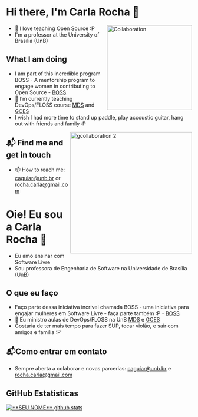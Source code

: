 # Hi there, I'm Carla Rocha 👋

<img align='right' alt="Collaboration" src="https://media.giphy.com/media/3ov9k5wE5YQjFPDfhe/giphy.gif" width="230"/>


- 👯 I love teaching Open Source  :P
- I'm a professor at the University of Brasília (UnB) 


##  What I am doing

- I am part of this incredible program BOSS - A mentorship program to engage women in contributing to Open Source -  [BOSS](https://github.com/BOSS-BigOpenSourceSibling)
- 🌱 I’m currently teaching DevOps/FLOSS course [MDS](https://github.com/fga-eps-mds) and [GCES](https://github.com/FGA-GCES/A-disciplina)
- I wish I had more time to stand up paddle, play accoustic guitar, hang out with friends and family :P

<img align='right' alt="gcollaboration 2" src="https://media.giphy.com/media/xTiTnIOWWE55fuRt1S/giphy.gif" width="330"/>

## 📬 Find me and get in touch
- 📫 How to reach me: caguiar@unb.br or rocha.carla@gmail.com



# Oie! Eu sou a Carla Rocha 👋

- Eu amo ensinar com Software Livre
- Sou professora de Engenharia de Software na Universidade de Brasília (UnB)

## O que eu faço
- Faço parte dessa iniciativa incrivel chamada BOSS - uma iniciativa para engajar mulheres em Software Livre - faça parte também :P - [BOSS](https://github.com/BOSS-BigOpenSourceSibling)
- 🌱  Eu ministro aulas de DevOps/FLOSS na UnB [MDS](https://github.com/fga-eps-mds) e [GCES](https://github.com/FGA-GCES/A-disciplina)
- Gostaria de ter mais tempo para fazer SUP, tocar violão, e sair com amigos e familia :P

## 📬Como entrar em contato
- Sempre aberta a colaborar e novas parcerias: caguiar@unb.br e rocha.carla@gmail.com



## **GitHub Estatísticas**


<a href="https://github.com/Gurupreet">
 <img align="center" src="https://github-readme-stats.vercel.app/api?username=vanessaswerts&show_icons=true&theme=dracula&line_height=27" alt="**SEU NOME** github stats"/>
</a>

[website]: https://codedev.ga/
[twitter]: https://twitter.com/SEUTWITTER
[youtube]: https://www.youtube.com/user/SEUYOUTUBE/
[instagram]: https://www.instagram.com/SEUINSTAGRAM/
[linkedin]: https://www.linkedin.com/in/SEULINKEDIN/
<br>




